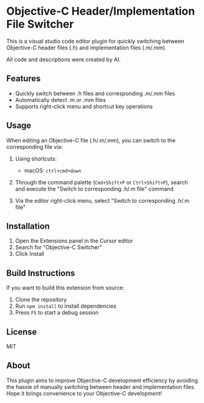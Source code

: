 # Objective-C Header/Implementation File Switcher

This is a visual studio code editor plugin for quickly switching between Objective-C header files (.h) and implementation files (.m/.mm).

All code and descriptions were created by AI.

## Features

- Quickly switch between .h files and corresponding .m/.mm files
- Automatically detect .m or .mm files
- Supports right-click menu and shortcut key operations

## Usage

When editing an Objective-C file (.h/.m/.mm), you can switch to the corresponding file via:

1. Using shortcuts:
   - macOS: `ctrl+cmd+down`
   
2. Through the command palette (`Cmd+Shift+P` or `Ctrl+Shift+P`), search and execute the "Switch to corresponding .h/.m file" command

3. Via the editor right-click menu, select "Switch to corresponding .h/.m file"

## Installation

1. Open the Extensions panel in the Cursor editor
2. Search for "Objective-C Switcher"
3. Click Install

## Build Instructions

If you want to build this extension from source:

1. Clone the repository
2. Run `npm install` to install dependencies
3. Press `F5` to start a debug session

## License

MIT

## About

This plugin aims to improve Objective-C development efficiency by avoiding the hassle of manually switching between header and implementation files. Hope it brings convenience to your Objective-C development! 